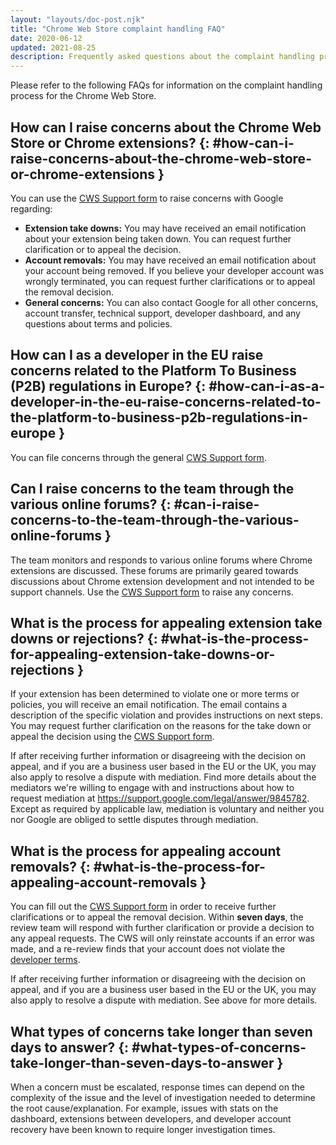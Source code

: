 ```yaml
---
layout: "layouts/doc-post.njk"
title: "Chrome Web Store complaint handling FAQ"
date: 2020-06-12
updated: 2021-08-25
description: Frequently asked questions about the complaint handling process for the Chrome Web Store.
---
```


Please refer to the following FAQs for information on the complaint handling process for the Chrome
Web Store.

## How can I raise concerns about the Chrome Web Store or Chrome extensions? {: #how-can-i-raise-concerns-about-the-chrome-web-store-or-chrome-extensions }

You can use the [CWS Support form][cws-support-form] to raise concerns with Google regarding:

- **Extension take downs:** You may have received an email notification about your extension being
  taken down. You can request further clarification or to appeal the decision.
- **Account removals:** You may have received an email notification about your account being
  removed. If you believe your developer account was wrongly terminated, you can request further clarifications or to appeal the removal
  decision.
- **General concerns:** You can also contact Google for all other concerns, account transfer,
  technical support, developer dashboard, and any questions about terms and policies. 

## How can I as a developer in the EU raise concerns related to the Platform To Business (P2B) regulations in Europe? {: #how-can-i-as-a-developer-in-the-eu-raise-concerns-related-to-the-platform-to-business-p2b-regulations-in-europe }

You can file concerns through the general [CWS Support form][cws-support-form].

## Can I raise concerns to the team through the various online forums? {: #can-i-raise-concerns-to-the-team-through-the-various-online-forums }

The team monitors and responds to various online forums where Chrome extensions are discussed. These
forums are primarily geared towards discussions about Chrome extension development and not intended
to be support channels. Use the [CWS Support form][cws-support-form] to raise any concerns.

## What is the process for appealing extension take downs or rejections? {: #what-is-the-process-for-appealing-extension-take-downs-or-rejections }

If your extension has been determined to violate one or more terms or policies, you will receive an
email notification. The email contains a description of the specific violation and provides
instructions on next steps. You may request further clarification on the reasons for the take down
or appeal the decision using the [CWS Support form][cws-support-form].

If after receiving further information or disagreeing with the decision on appeal, and if you are a
business user based in the EU or the UK, you may also apply to resolve a dispute with mediation.
Find more details about the mediators we're willing to engage with and instructions about how to
request mediation at https://support.google.com/legal/answer/9845782. Except as required by
applicable law, mediation is voluntary and neither you nor Google are obliged to settle disputes
through mediation.

## What is the process for appealing account removals? {: #what-is-the-process-for-appealing-account-removals }

You can fill out the [CWS Support form][cws-support-form] in order to receive further clarifications
or to appeal the removal decision. Within **seven days**, the review team will respond with further
clarification or provide a decision to any appeal requests. The CWS will only reinstate accounts if
an error was made, and a re-review finds that your account does not violate the [developer
terms][program-policies].

If after receiving further information or disagreeing with the decision on appeal, and if you are a
business user based in the EU or the UK, you may also apply to resolve a dispute with mediation. See
above for more details.

## What types of concerns take longer than seven days to answer? {: #what-types-of-concerns-take-longer-than-seven-days-to-answer }

When a concern must be escalated, response times can depend on the complexity of the issue and the
level of investigation needed to determine the root cause/explanation. For example, issues with
stats on the dashboard, extensions between developers, and developer account recovery have been
known to require longer investigation times.

[cws-support-form]: https://support.google.com/chrome_webstore/contact/one_stop_support
[program-policies]: /docs/webstore/program_policies
